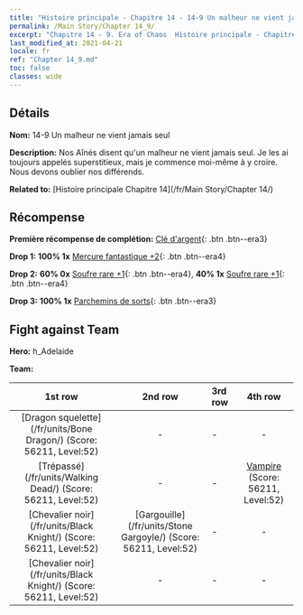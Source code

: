 ```yaml
---
title: "Histoire principale - Chapitre 14 - 14-9 Un malheur ne vient jamais seul"
permalink: /Main Story/Chapter 14_9/
excerpt: "Chapitre 14 - 9. Era of Chaos  Histoire principale - Chapitre 14_9. 14-9 Un malheur ne vient jamais seul"
last_modified_at: 2021-04-21
locale: fr
ref: "Chapter 14_9.md"
toc: false
classes: wide
---
```


## Détails

 **Nom:** 14-9 Un malheur ne vient jamais seul

 **Description:** Nos Aînés disent qu'un malheur ne vient jamais seul. Je les ai toujours appelés superstitieux, mais je commence moi-même à y croire. Nous devons oublier nos différends.

 **Related to:** [Histoire principale Chapitre 14](/fr/Main Story/Chapter 14/)

## Récompense

 **Première récompense de complétion:** [Clé d'argent](/fr/Items/con_693/){: .btn .btn--era3}

 **Drop 1:** **100% 1x** [Mercure fantastique +2](/fr/Items/mat_49/){: .btn .btn--era4}

 **Drop 2:** **60% 0x** [Soufre rare +1](/fr/Items/mat_43/){: .btn .btn--era4}, **40% 1x** [Soufre rare +1](/fr/Items/mat_43/){: .btn .btn--era4}

 **Drop 3:** **100% 1x** [Parchemins de sorts](/fr/Items/con_694/){: .btn .btn--era3}


## Fight against Team
 **Hero:** h_Adelaide

 **Team:**


  | 1st row | 2nd row | 3rd row | 4th row |
  |:----:|:----:|:----|:----:|
  | [Dragon squelette](/fr/units/Bone Dragon/) (Score: 56211, Level:52)  | - | - | - |
  | [Trépassé](/fr/units/Walking Dead/) (Score: 56211, Level:52)  | - | - | [Vampire](/fr/units/Vampire/) (Score: 56211, Level:52)  |
  | [Chevalier noir](/fr/units/Black Knight/) (Score: 56211, Level:52)  | [Gargouille](/fr/units/Stone Gargoyle/) (Score: 56211, Level:52)  | - | - |
  | [Chevalier noir](/fr/units/Black Knight/) (Score: 56211, Level:52)  | - | - | - |


